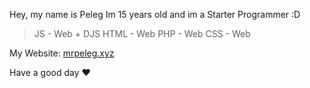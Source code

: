 Hey, my name is Peleg
Im 15 years old and im a Starter Programmer :D

> JS - Web + DJS
> HTML - Web
> PHP - Web
> CSS - Web

My Website: <a href="https://www.mrpeleg.xyz">mrpeleg.xyz</a>

Have a good day ❤️
